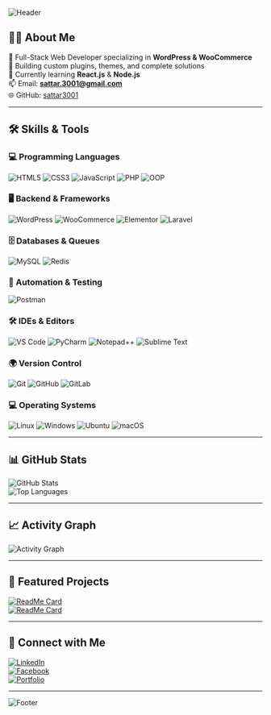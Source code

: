 <!-- Banner -->
![Header](https://capsule-render.vercel.app/api?type=waving&color=0:4F46E5,100:06B6D4&height=200&section=header&text=Hi%20I’m%20Abdus%20Sattar&fontSize=40&fontColor=ffffff&animation=fadeIn)

## 👨‍💻 About Me
💼 Full-Stack Web Developer specializing in **WordPress & WooCommerce**  
🚀 Building custom plugins, themes, and complete solutions  
🌱 Currently learning **React.js** & **Node.js**  
📫 Email: **sattar.3001@gmail.com**  
🌐 GitHub: [sattar3001](https://github.com/sattar3001)  

---

## 🛠️ Skills & Tools

### 💻 Programming Languages  
![HTML5](https://skillicons.dev/icons?i=html) ![CSS3](https://skillicons.dev/icons?i=css) ![JavaScript](https://skillicons.dev/icons?i=javascript) ![PHP](https://skillicons.dev/icons?i=php) ![OOP](https://img.shields.io/badge/OOP-Concepts-blue?logo=appveyor)

### 🖥️ Backend & Frameworks  
![WordPress](https://skillicons.dev/icons?i=wordpress) ![WooCommerce](https://img.shields.io/badge/WooCommerce-96588A?logo=woocommerce&logoColor=white) ![Elementor](https://img.shields.io/badge/Elementor-92003B?logo=elementor&logoColor=white) ![Laravel](https://skillicons.dev/icons?i=laravel)

### 🗄️ Databases & Queues  
![MySQL](https://skillicons.dev/icons?i=mysql) ![Redis](https://skillicons.dev/icons?i=redis)

### 🔧 Automation & Testing  
![Postman](https://skillicons.dev/icons?i=postman)

### 🛠️ IDEs & Editors  
![VS Code](https://skillicons.dev/icons?i=vscode) ![PyCharm](https://img.shields.io/badge/PyCharm-21D789?logo=pycharm&logoColor=white) ![Notepad++](https://img.shields.io/badge/Notepad++-90E59A?logo=notepadplusplus&logoColor=black) ![Sublime Text](https://img.shields.io/badge/Sublime%20Text-FF9800?logo=sublimetext&logoColor=white)

### 🌍 Version Control  
![Git](https://skillicons.dev/icons?i=git) ![GitHub](https://skillicons.dev/icons?i=github) ![GitLab](https://skillicons.dev/icons?i=gitlab)

### 💻 Operating Systems  
![Linux](https://skillicons.dev/icons?i=linux) ![Windows](https://img.shields.io/badge/Windows-0078D6?logo=windows&logoColor=white) ![Ubuntu](https://skillicons.dev/icons?i=ubuntu) ![macOS](https://img.shields.io/badge/macOS-000000?logo=apple&logoColor=white)

---

## 📊 GitHub Stats
![GitHub Stats](https://github-readme-stats.vercel.app/api?username=sattar3001&show_icons=true&theme=tokyonight)  
![Top Languages](https://github-readme-stats.vercel.app/api/top-langs/?username=sattar3001&layout=compact&theme=tokyonight)  

---

## 📈 Activity Graph
![Activity Graph](https://github-readme-activity-graph.vercel.app/graph?username=sattar3001&theme=react-dark&hide_border=true)

---

## 🚀 Featured Projects
[![ReadMe Card](https://github-readme-stats.vercel.app/api/pin/?username=sattar3001&repo=woo-profit-tracker&theme=tokyonight)](https://github.com/sattar3001/woo-profit-tracker)  
[![ReadMe Card](https://github-readme-stats.vercel.app/api/pin/?username=sattar3001&repo=pathao-api-plugin&theme=tokyonight)](https://github.com/sattar3001/pathao-api-plugin)

---

## 🤝 Connect with Me
[![LinkedIn](https://img.shields.io/badge/LinkedIn-0077B5?style=for-the-badge&logo=linkedin&logoColor=white)](https://linkedin.com/in/YOUR_LINKEDIN)  
[![Facebook](https://img.shields.io/badge/Facebook-1877F2?style=for-the-badge&logo=facebook&logoColor=white)](https://facebook.com/YOUR_FB)  
[![Portfolio](https://img.shields.io/badge/Portfolio-000?style=for-the-badge&logo=firefox&logoColor=white)](https://yourwebsite.com)

---

<!-- Footer -->
![Footer](https://capsule-render.vercel.app/api?type=waving&color=0:06B6D4,100:4F46E5&height=120&section=footer)
